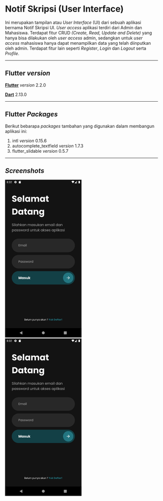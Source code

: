 # **Notif Skripsi (User Interface)**
Ini merupakan tampilan atau *User Interface* (UI) dari sebuah aplikasi bernama Notif Skripsi UI. *User access* aplikasi terdiri dari Admin dan Mahasiswa. Terdapat fitur CRUD *(Create, Read, Update and Delete)* yang hanya bisa dilakukan oleh *user access* admin, sedangkan untuk *user access* mahasiswa hanya dapat menampilkan data yang telah diinputkan oleh admin. Terdapat fitur lain seperti *Register*, *Login* dan *Logout* serta *Profile*.

---
## Flutter *version*
[**Flutter**](https://flutter.dev/docs/get-started/install) *version* 2.2.0

[**Dart**](https://dart.dev/get-dart) 2.13.0

---
## Flutter *Packages*
Berikut bebarapa *packages* tambahan yang digunakan dalam membangun aplikasi ini:
1. intl *version* 0.15.6
2. autocomplete_textfield *version* 1.7.3
3. flutter_slidable *version* 0.5.7

---
## *Screenshots*
<img src="https://github.com/riansyahrobi8/notifskripsiui/blob/master/assets/images/screenshot/login_screen.png" width="50%" />
<img src="https://github.com/riansyahrobi8/notifskripsiui/blob/master/assets/images/screenshot/login_screen.png" width="50%" />